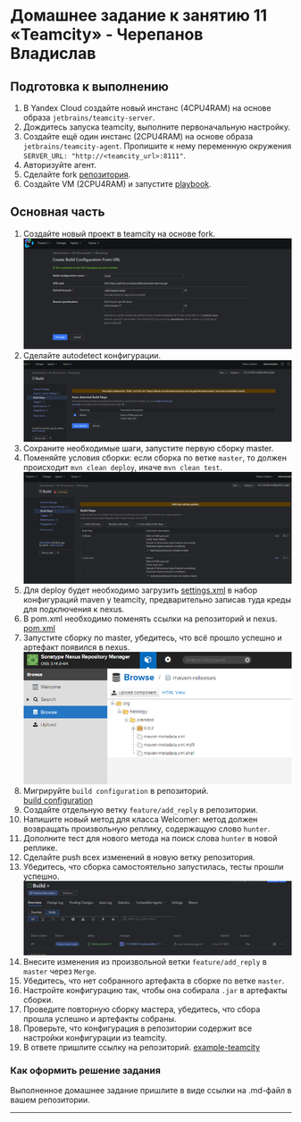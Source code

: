 # Домашнее задание к занятию 11 «Teamcity» - Черепанов Владислав

## Подготовка к выполнению

1. В Yandex Cloud создайте новый инстанс (4CPU4RAM) на основе образа `jetbrains/teamcity-server`.
2. Дождитесь запуска teamcity, выполните первоначальную настройку.
3. Создайте ещё один инстанс (2CPU4RAM) на основе образа `jetbrains/teamcity-agent`. Пропишите к нему переменную окружения `SERVER_URL: "http://<teamcity_url>:8111"`.
4. Авторизуйте агент.
5. Сделайте fork [репозитория](https://github.com/aragastmatb/example-teamcity).
6. Создайте VM (2CPU4RAM) и запустите [playbook](./infrastructure).

## Основная часть

1. Создайте новый проект в teamcity на основе fork.
![1](https://github.com/plusvaldis/mnt-homeworks-ansible/blob/MNT-video/09-ci-05-teamcity/img/fork_repo.png)  
2. Сделайте autodetect конфигурации.
![2](https://github.com/plusvaldis/mnt-homeworks-ansible/blob/MNT-video/09-ci-05-teamcity/img/autodetect.png) 
3. Сохраните необходимые шаги, запустите первую сборку master.
4. Поменяйте условия сборки: если сборка по ветке `master`, то должен происходит `mvn clean deploy`, иначе `mvn clean test`.  
![3](https://github.com/plusvaldis/mnt-homeworks-ansible/blob/MNT-video/09-ci-05-teamcity/img/origin.png) 
5. Для deploy будет необходимо загрузить [settings.xml](./teamcity/settings.xml) в набор конфигураций maven у teamcity, предварительно записав туда креды для подключения к nexus.  
6. В pom.xml необходимо поменять ссылки на репозиторий и nexus.  
[pom.xml](https://github.com/Bora2k3/example-teamcity/blob/master/.teamcity/pom.xml)
7. Запустите сборку по master, убедитесь, что всё прошло успешно и артефакт появился в nexus.  
![4](https://github.com/plusvaldis/mnt-homeworks-ansible/blob/MNT-video/09-ci-05-teamcity/img/nexus.png) 
8. Мигрируйте `build configuration` в репозиторий.  
[build configuration](https://github.com/plusvaldis/example-teamcity/blob/master/.teamcity/settings.kts)
9. Создайте отдельную ветку `feature/add_reply` в репозитории.
10. Напишите новый метод для класса Welcomer: метод должен возвращать произвольную реплику, содержащую слово `hunter`.
11. Дополните тест для нового метода на поиск слова `hunter` в новой реплике.
12. Сделайте push всех изменений в новую ветку репозитория.
13. Убедитесь, что сборка самостоятельно запустилась, тесты прошли успешно.  
![5](https://github.com/plusvaldis/mnt-homeworks-ansible/blob/MNT-video/09-ci-05-teamcity/img/hunter.png) 
14. Внесите изменения из произвольной ветки `feature/add_reply` в `master` через `Merge`.
15. Убедитесь, что нет собранного артефакта в сборке по ветке `master`.
16. Настройте конфигурацию так, чтобы она собирала `.jar` в артефакты сборки.
17. Проведите повторную сборку мастера, убедитесь, что сбора прошла успешно и артефакты собраны.
18. Проверьте, что конфигурация в репозитории содержит все настройки конфигурации из teamcity.
19. В ответе пришлите ссылку на репозиторий.
[example-teamcity](https://github.com/plusvaldis/example-teamcity/tree/master)

### Как оформить решение задания

Выполненное домашнее задание пришлите в виде ссылки на .md-файл в вашем репозитории.

---

